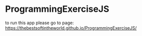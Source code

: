 # ProgrammingExerciseJS

to run this app please go to page: https://thebestsoftintheworld.github.io/ProgrammingExerciseJS/
